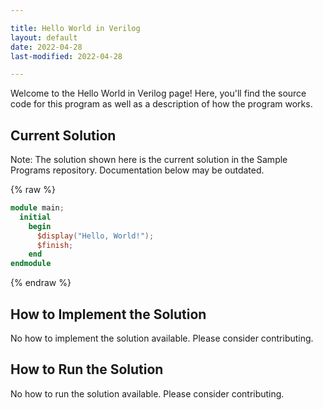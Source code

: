 ```yaml
---

title: Hello World in Verilog
layout: default
date: 2022-04-28
last-modified: 2022-04-28

---
```


Welcome to the Hello World in Verilog page! Here, you'll find the source code for this program as well as a description of how the program works.

## Current Solution

Note: The solution shown here is the current solution in the Sample Programs repository. Documentation below may be outdated.

{% raw %}

```Verilog
module main;
  initial
    begin
      $display("Hello, World!");
      $finish;
    end
endmodule

```

{% endraw %}

## How to Implement the Solution

No how to implement the solution available. Please consider contributing.

## How to Run the Solution

No how to run the solution available. Please consider contributing.